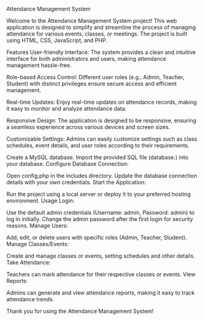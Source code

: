 Attendance Management System


Welcome to the Attendance Management System project! This web application is designed to simplify and streamline the process of managing attendance for various events, classes, or meetings. The project is built using HTML, CSS, JavaScript, and PHP.

Features
User-friendly Interface: The system provides a clean and intuitive interface for both administrators and users, making attendance management hassle-free.

Role-based Access Control: Different user roles (e.g., Admin, Teacher, Student) with distinct privileges ensure secure access and efficient management.

Real-time Updates: Enjoy real-time updates on attendance records, making it easy to monitor and analyze attendance data.

Responsive Design: The application is designed to be responsive, ensuring a seamless experience across various devices and screen sizes.

Customizable Settings: Admins can easily customize settings such as class schedules, event details, and user roles according to their requirements.

Create a MySQL database.
Import the provided SQL file (database.) into your database.
Configure Database Connection:

Open config.php in the includes directory.
Update the database connection details with your own credentials.
Start the Application:

Run the project using a local server or deploy it to your preferred hosting environment.
Usage
Login:

Use the default admin credentials (Username: admin, Password: admin) to log in initially.
Change the admin password after the first login for security reasons.
Manage Users:

Add, edit, or delete users with specific roles (Admin, Teacher, Student).
Manage Classes/Events:

Create and manage classes or events, setting schedules and other details.
Take Attendance:

Teachers can mark attendance for their respective classes or events.
View Reports:

Admins can generate and view attendance reports, making it easy to track attendance trends.

Thank you for using the Attendance Management System!
